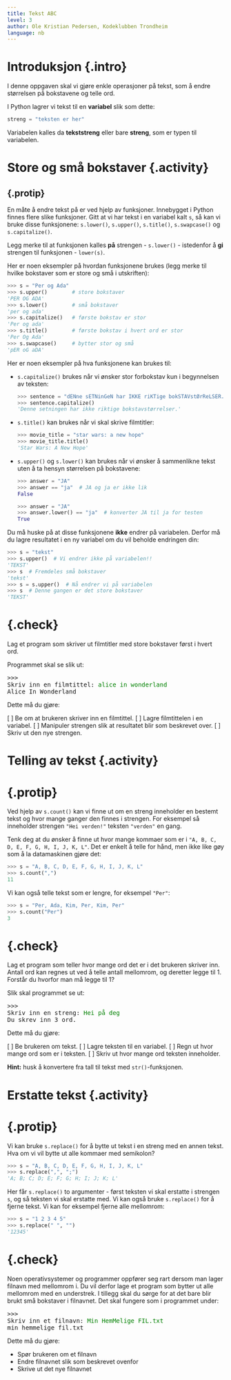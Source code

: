```yaml
---
title: Tekst ABC
level: 3
author: Ole Kristian Pedersen, Kodeklubben Trondheim
language: nb
---
```


# Introduksjon {.intro}

I denne oppgaven skal vi gjøre enkle operasjoner på tekst, som å endre
størrelsen på bokstavene og telle ord.

I Python lagrer vi tekst til en **variabel** slik som dette:

```python
streng = "teksten er her"
```

Variabelen kalles da **tekststreng** eller bare **streng**, som er typen til
variabelen.

# Store og små bokstaver {.activity}

## {.protip}

En måte å endre tekst på er ved hjelp av funksjoner. Innebygget i Python finnes
flere slike funksjoner. Gitt at vi har tekst i en variabel kalt `s`, så kan vi
bruke disse funksjonene: `s.lower()`, `s.upper()`, `s.title()`, `s.swapcase()`
og `s.capitalize()`.

Legg merke til at funksjonen kalles **på** strengen - `s.lower()` - istedenfor
å **gi** strengen til funksjonen - `lower(s)`.


Her er noen eksempler på hvordan funksjonene brukes (legg merke til hvilke
bokstaver som er store og små i utskriften):

```python
>>> s = "Per og Ada"
>>> s.upper()        # store bokstaver
'PER OG ADA'
>>> s.lower()        # små bokstaver
'per og ada'
>>> s.capitalize()   # første bokstav er stor
'Per og ada'
>>> s.title()        # første bokstav i hvert ord er stor
'Per Og Ada'
>>> s.swapcase()     # bytter stor og små
'pER oG aDA'
```

Her er noen eksempler på hva funksjonene kan brukes til:

* `s.capitalize()` brukes når vi ønsker stor forbokstav kun i begynnelsen av teksten:

  ```python
  >>> sentence = "dENne sETNinGeN har IKKE riKTige bokSTAVstØrReLSER."
  >>> sentence.capitalize()
  'Denne setningen har ikke riktige bokstavstørrelser.'
  ```
* `s.title()` kan brukes når vi skal skrive filmtitler:

  ```python
  >>> movie_title = "star wars: a new hope"
  >>> movie_title.title()
  'Star Wars: A New Hope'
  ```

* `s.upper()` og `s.lower()` kan brukes når vi ønsker å sammenlikne tekst uten
  å ta hensyn størrelsen på bokstavene:

  ```python
  >>> answer = "JA"
  >>> answer == "ja"  # JA og ja er ikke lik
  False
  ```

  ```python
  >>> answer = "JA"
  >>> answer.lower() == "ja"  # konverter JA til ja for testen
  True
  ```

Du må huske på at disse funksjonene **ikke** endrer på variabelen. Derfor må du
lagre resultatet i en ny variabel om du vil beholde endringen din:

```python
>>> s = "tekst"
>>> s.upper()  # Vi endrer ikke på variabelen!!
'TEKST'
>>> s  # Fremdeles små bokstaver
'tekst'
>>> s = s.upper()  # Nå endrer vi på variabelen
>>> s  # Denne gangen er det store bokstaver
'TEKST'
```

<!--Workaround-->
# {.check}

Lag et program som skriver ut filmtitler med store bokstaver først i hvert ord.

Programmet skal se slik ut:

<pre>
>>>
Skriv inn en filmtittel: <font color="green">alice in wonderland</font>
Alice In Wonderland
</pre>

Dette må du gjøre:

[ ] Be om at brukeren skriver inn en filmtittel.
[ ] Lagre filmtittelen i en variabel.
[ ] Manipuler strengen slik at resultatet blir som beskrevet over.
[ ] Skriv ut den nye strengen.


# Telling av tekst {.activity}

# {.protip}

Ved hjelp av `s.count()` kan vi finne ut om en streng inneholder en bestemt
tekst og hvor mange ganger den finnes i strengen. For eksempel så inneholder
strengen `"Hei verden!"` teksten `"verden"` en gang.

Tenk deg at du ønsker å finne ut hvor mange kommaer som er i `"A, B, C, D, E,
F, G, H, I, J, K, L"`. Det er enkelt å telle for hånd, men ikke like gøy som å
la datamaskinen gjøre det:

```python
>>> s = "A, B, C, D, E, F, G, H, I, J, K, L"
>>> s.count(",")
11
```

Vi kan også telle tekst som er lengre, for eksempel `"Per"`:

```python
>>> s = "Per, Ada, Kim, Per, Kim, Per"
>>> s.count("Per")
3
```


<!--Workaround-->
# {.check}

Lag et program som teller hvor mange ord det er i det brukeren skriver inn.
Antall ord kan regnes ut ved å telle antall mellomrom, og deretter legge til 1.
Forstår du hvorfor man må legge til 1?

Slik skal programmet se ut:

<pre>
>>>
Skriv inn en streng: <font color="green">Hei på deg</font>
Du skrev inn 3 ord.
</pre>

Dette må du gjøre:

[ ] Be brukeren om tekst.
[ ] Lagre teksten til en variabel.
[ ] Regn ut hvor mange ord som er i teksten.
[ ] Skriv ut hvor mange ord teksten inneholder.

  **Hint:** husk å konvertere fra tall til tekst med `str()`-funksjonen.

# Erstatte tekst {.activity}

# {.protip}

Vi kan bruke `s.replace()` for å bytte ut tekst i en streng med en annen tekst.
Hva om vi vil bytte ut alle kommaer med semikolon?

```python
>>> s = "A, B, C, D, E, F, G, H, I, J, K, L"
>>> s.replace(",", ";")
'A; B; C; D; E; F; G; H; I; J; K; L'
```

Her får `s.replace()` to argumenter - først teksten vi skal erstatte i strengen `s`, og så
teksten vi skal erstatte med. Vi kan også bruke `s.replace()` for å fjerne
tekst. Vi kan for eksempel fjerne alle mellomrom:

```python
>>> s = "1 2 3 4 5"
>>> s.replace(" ", "")
'12345'
```
<!--Workaround-->
# {.check}

Noen operativsystemer og programmer oppfører seg rart dersom man lager filnavn
med mellomrom i. Du vil derfor lage et program som bytter ut alle mellomrom
med en understrek. I tillegg skal du sørge for at det bare blir brukt små
bokstaver i filnavnet. Det skal fungere som i programmet under:

<pre>
>>>
Skriv inn et filnavn: <font color="green">Min HemMelige FIL.txt</font>
min_hemmelige_fil.txt
</pre>

Dette må du gjøre:

* Spør brukeren om et filnavn
* Endre filnavnet slik som beskrevet ovenfor
* Skrive ut det nye filnavnet
